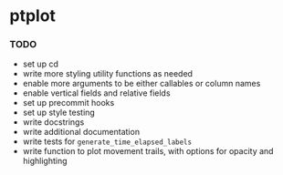 # ptplot

### TODO
* set up cd
* write more styling utility functions as needed
* enable more arguments to be either callables or column names
* enable vertical fields and relative fields
* set up precommit hooks
* set up style testing
* write docstrings
* write additional documentation
* write tests for `generate_time_elapsed_labels`
* write function to plot movement trails, with options 
for opacity and highlighting